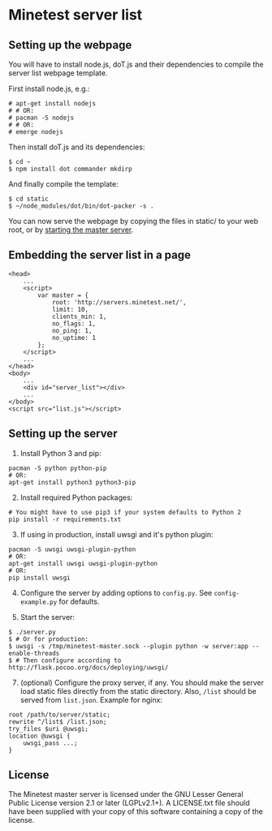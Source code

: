 Minetest server list
====================

Setting up the webpage
----------------------

You will have to install node.js, doT.js and their dependencies to compile
the server list webpage template.

First install node.js, e.g.:

	# apt-get install nodejs
	# # OR:
	# pacman -S nodejs
	# # OR:
	# emerge nodejs

Then install doT.js and its dependencies:

	$ cd ~
	$ npm install dot commander mkdirp

And finally compile the template:

	$ cd static
	$ ~/node_modules/dot/bin/dot-packer -s .

You can now serve the webpage by copying the files in static/ to your web root, or by [starting the master server](#setting-up-the-server).


Embedding the server list in a page
-----------------------------------

	<head>
		...
		<script>
			var master = {
				root: 'http://servers.minetest.net/',
				limit: 10,
				clients_min: 1,
				no_flags: 1,
				no_ping: 1,
				no_uptime: 1
			};
		</script>
		...
	</head>
	<body>
		...
		<div id="server_list"></div>
		...
	</body>
	<script src="list.js"></script>


Setting up the server
---------------------

  1. Install Python 3 and pip:
  
	pacman -S python python-pip
	# OR:
	apt-get install python3 python3-pip

  2. Install required Python packages:

	# You might have to use pip3 if your system defaults to Python 2
	pip install -r requirements.txt

  3. If using in production, install uwsgi and it's python plugin:

	pacman -S uwsgi uwsgi-plugin-python
	# OR:
	apt-get install uwsgi uwsgi-plugin-python
	# OR:
	pip install uwsgi

  4. Configure the server by adding options to `config.py`.
       See `config-example.py` for defaults.

  5. Start the server:

	$ ./server.py
	$ # Or for production:
	$ uwsgi -s /tmp/minetest-master.sock --plugin python -w server:app --enable-threads
	$ # Then configure according to http://flask.pocoo.org/docs/deploying/uwsgi/

  7. (optional) Configure the proxy server, if any.  You should make the server
	load static files directly from the static directory.  Also, `/list`
	should be served from `list.json`.  Example for nginx:

	root /path/to/server/static;
	rewrite ^/list$ /list.json;
	try_files $uri @uwsgi;
	location @uwsgi {
		uwsgi_pass ...;
	}

License
-------

The Minetest master server is licensed under the GNU Lesser General Public
License version 2.1 or later (LGPLv2.1+).  A LICENSE.txt file should have been
supplied with your copy of this software containing a copy of the license.

